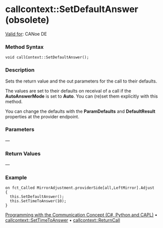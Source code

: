# callcontext::SetDefaultAnswer (obsolete)

[Valid for](../../../Shared/FeatureAvailability.md): CANoe DE

### Method Syntax

```plaintext
void callContext::SetDefaultAnswer();
```

### Description

Sets the return value and the out parameters for the call to their defaults.

The values are set to their defaults on receival of a call if the **AutoAnswerMode** is set to **Auto**. You can (re)set them explicitly with this method.

You can change the defaults with the **ParamDefaults** and **DefaultResult** properties at the provider endpoint.

### Parameters

—

### Return Values

—

### Example

```plaintext
on fct_Called MirrorAdjustment.providerSide[all,LeftMirror].Adjust
{
  this.SetDefaultAnswer();
  this.SetTimeToAnswer(10);
}
```

[Programming with the Communication Concept (C#, Python and CAPL)](../../../CANoeCANalyzer/CommunicationConcept/Programming/CCP.md) • [callcontext::SetTimeToAnswer](CAPLfunctionCallcontextSetTimeToAnswer.md) • [callcontext::ReturnCall](CAPLfunctionCallcontextReturnCall.md)
